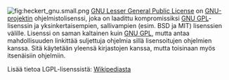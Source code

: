<!--
Title: GNU LGPL
Tags: Lisenssi
-->

![](heckert_gnu.small.png "fig:heckert_gnu.small.png") [GNU Lesser
General Public License](http://www.gnu.org/licenses/lgpl.html) on
[GNU-projektin](http://www.gnu.org) ohjelmistolisenssi, joka on laadittu
kompromissiksi [GNU GPL](GNU_GPL "wikilink")-lisenssin ja
yksinkertaisempien, sallivampien (esim. BSD ja MIT) lisenssien välille.
Lisenssi on saman kaltainen kuin [GNU GPL](GNU_GPL "wikilink"), mutta
antaa mahdollisuuden linkittää suljettuja ohjelmia sillä lisensoitujen
ohjelmien kanssa. Sitä käytetään yleensä kirjastojen kanssa, mutta
toisinaan myös itsenäisiin ohjelmiin.

Lisää tietoa LGPL-lisenssistä:
[Wikipediasta](http://fi.wikipedia.org/wiki/GNU_LGPL)
